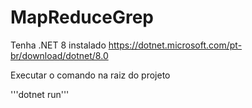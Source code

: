 # MapReduceGrep

Tenha .NET 8 instalado https://dotnet.microsoft.com/pt-br/download/dotnet/8.0

Executar o comando na raiz do projeto

'''dotnet run'''
